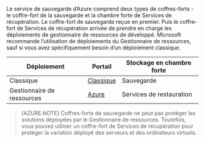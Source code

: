 Le service de sauvegarde d’Azure comprend deux types de coffres-forts - le coffre-fort de la sauvegarde et la chambre forte de Services de récupération. Le coffre-fort de sauvegarde reçue en premier. Puis le coffre-fort de Services de récupération arrivée de prendre en charge les déploiements de gestionnaire de ressources de développé. Microsoft recommande l’utilisation de déploiements du Gestionnaire de ressources, sauf si vous avez spécifiquement besoin d’un déploiement classique.

| **Déploiement** | **Portail** | **Stockage en chambre forte** |
|-----------|------|-----|
|Classique|[Classique](https://manage.windowsazure.com)|Sauvegarde|
|Gestionnaire de ressources|[Azure](https://portal.azure.com)|Services de restauration|

> [AZURE.NOTE] Coffres-forts de sauvegarde ne peut pas protéger les solutions déployées par le Gestionnaire de ressources. Toutefois, vous pouvez utiliser un coffre-fort de Services de récupération pour protéger la variation déployé des serveurs et des ordinateurs virtuels.  
